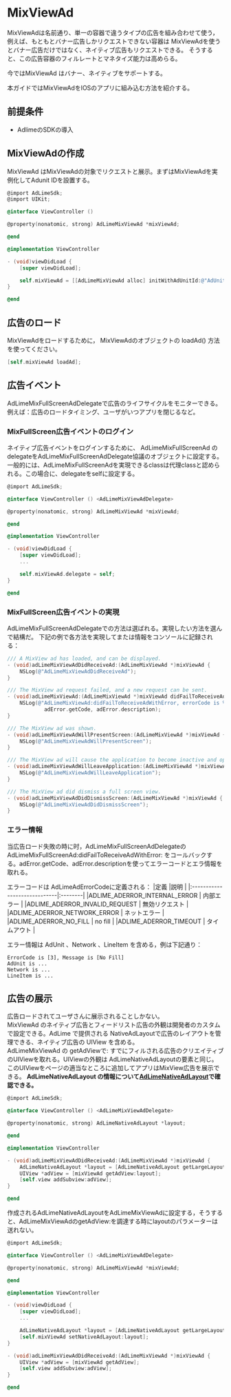 #  MixViewAd
MixViewAdは名前通り、単一の容器で違うタイプの広告を組み合わせて使う，例えば、もともとバナー広告しかリクエストできない容器は MixViewAdを使うとバナー広告だけではなく、ネイティブ広告もリクエストできる。 そうすると、この広告容器のフィルレートとマネタイズ能力は高めらる。


今ではMixViewAd はバナー、ネイティブをサポートする。

本ガイドではMixViewAdをIOSのアプリに組み込む方法を紹介する。

## 前提条件
- AdlimeのSDKの導入

## MixViewAdの作成
MixViewAd はMixViewAdの対象でリクエストと展示。まずはMixViewAdを実例化してAdunit IDを設置する。

```objectivec
@import AdLimeSdk;
@import UIKit;

@interface ViewController ()

@property(nonatomic, strong) AdLimeMixViewAd *mixViewAd;

@end

@implementation ViewController

- (void)viewDidLoad {
    [super viewDidLoad];

    self.mixViewAd = [[AdLimeMixViewAd alloc] initWithAdUnitId:@"AdUnit_ID" rootViewController:self];
}

@end
```

## 広告のロード
MixViewAdをロードするために， MixViewAdのオブジェクトの loadAd() 方法を使ってください。

```objectivec
[self.mixViewAd loadAd];
```

## 広告イベント
AdLimeMixFullScreenAdDelegateで広告のライフサイクルをモニターできる。例えば：広告のロードタイミング、ユーザがいつアプリを閉じるなど。

### MixFullScreen広告イベントのログイン
ネイティブ広告イベントをログインするために、 AdLimeMixFullScreenAd の delegateをAdLimeMixFullScreenAdDelegate協議のオブジェクトに設定する。一般的には、AdLimeMixFullScreenAdを実現できるclassは代理classと認められる。この場合に、delegateをselfに設定する。

```objectivec
@import AdLimeSdk;

@interface ViewController () <AdLimeMixViewAdDelegate>

@property(nonatomic, strong) AdLimeMixViewAd *mixViewAd;

@end

@implementation ViewController

- (void)viewDidLoad {
    [super viewDidLoad];
    ...

    self.mixViewAd.delegate = self;
}

@end
```

### MixFullScreen広告イベントの実現
AdLimeMixFullScreenAdDelegateでの方法は選ばれる。実現したい方法を選んで結構だ。 下記の例で各方法を実現してまたは情報をコンソールに記録される：

```objectivec
/// A MixView ad has loaded, and can be displayed.
- (void)adLimeMixViewAdDidReceiveAd:(AdLimeMixViewAd *)mixViewAd {
    NSLog(@"AdLimeMixViewAdDidReceiveAd");
}

/// The MixView ad request failed, and a new request can be sent.
- (void)adLimeMixViewAd:(AdLimeMixViewAd *)mixViewAd didFailToReceiveAdWithError:(AdLimeAdError *)adError {
    NSLog(@"AdLimeMixViewAd:didFailToReceiveAdWithError, errorCode is %d, errorMessage is %@",
            adError.getCode, adError.description);
}

/// The MixView ad was shown.
- (void)adLimeMixViewAdWillPresentScreen:(AdLimeMixViewAd *)mixViewAd {
    NSLog(@"AdLimeMixViewAdWillPresentScreen");
}

/// The MixView ad will cause the application to become inactive and open a new application.
- (void)adLimeMixViewAdWillLeaveApplication:(AdLimeMixViewAd *)mixViewAd {
    NSLog(@"AdLimeMixViewAdWillLeaveApplication");
}

/// The MixView ad did dismiss a full screen view.
- (void)adLimeMixViewAdDidDismissScreen:(AdLimeMixViewAd *)mixViewAd {
    NSLog(@"AdLimeMixViewAdDidDismissScreen");
}
```

### エラー情報
当広告ロード失敗の時に时，AdLimeMixFullScreenAdDelegateの AdLimeMixFullScreenAd:didFailToReceiveAdWithError: をコールバックする。adError.getCode、adError.descriptionを使ってエラーコードとエラ情報を取れる。

エラーコードは AdLimeAdErrorCodeに定義される：
|定義                           |説明     |
|:-----------------------------|:--------|
|ADLIME_ADERROR_INTERNAL_ERROR  | 内部エラー |
|ADLIME_ADERROR_INVALID_REQUEST | 無効リクエスト |
|ADLIME_ADERROR_NETWORK_ERROR   | ネットエラー |
|ADLIME_ADERROR_NO_FILL         | no fill      |
|ADLIME_ADERROR_TIMEOUT         | タイムアウト |


エラー情報は AdUnit 、Network 、LineItem を含める，例は下記通り：
```
ErrorCode is [3], Message is [No Fill]
AdUnit is ...
Network is ...
LineItem is ...
```

## 広告の展示
広告ロードされてユーザさんに展示されることしかない。<br>
MixViewAd のネイティブ広告とフィードリスト広告の外観は開発者のカスタムで設定できる。AdLime で提供される NativeAdLayoutで広告のレイアウトを管理できる、ネイティブ広告の UIView を含める。<br>
AdLimeMixViewAd の getAdViewで: すでにフィルされる広告のクリエイティブのUIViewを取れる。UIViewの外観は AdLimeNativeAdLayoutの要素と同じ。<br>
このUIViewをページの適当なところに追加してアプリはMixView広告を展示できる。 
**AdLimeNativeAdLayout の情報について[AdLimeNativeAdLayout](https://www.adlime.net/docs/ja/integration/ios/native.html#%E5%BA%83%E5%91%8A%E3%83%AC%E3%82%A4%E3%82%A2%E3%82%A6%E3%83%88%E3%81%AE%E4%BD%9C%E6%88%90)で確認できる。**

```objectivec
@import AdLimeSdk;

@interface ViewController () <AdLimeMixViewAdDelegate>

@property(nonatomic, strong) AdLimeNativeAdLayout *layout;

@end

@implementation ViewController

- (void)adLimeMixViewAdDidReceiveAd:(AdLimeMixViewAd *)mixViewAd {
    AdLimeNativeAdLayout *layout = [AdLimeNativeAdLayout getLargeLayout1WithWidth:360];
    UIView *adView = [mixViewAd getAdView:layout];
    [self.view addSubview:adView];
}

@end
```

作成されるAdLimeNativeAdLayoutをAdLimeMixViewAdに設定する，そうすると、AdLimeMixViewAdのgetAdView:を調達する時にlayoutのパラメーターは送れない。

```objectivec
@import AdLimeSdk;

@interface ViewController () <AdLimeMixViewAdDelegate>

@property(nonatomic, strong) AdLimeMixViewAd *mixViewAd;

@end

@implementation ViewController

- (void)viewDidLoad {
    [super viewDidLoad];
    ...

    AdLimeNativeAdLayout *layout = [AdLimeNativeAdLayout getLargeLayout1WithWidth:360];
    [self.mixViewAd setNativeAdLayout:layout];
}

- (void)adLimeMixViewAdDidReceiveAd:(AdLimeMixViewAd *)mixViewAd {
    UIView *adView = [mixViewAd getAdView];
    [self.view addSubview:adView];
}

@end
```